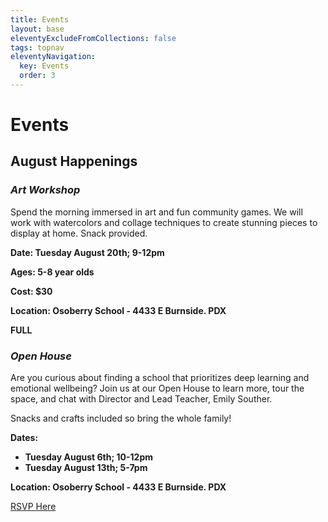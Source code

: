 ```yaml
---
title: Events
layout: base
eleventyExcludeFromCollections: false
tags: topnav
eleventyNavigation:
  key: Events
  order: 3
---
```

# Events[](https://forms.gle/AYH8rhGw3WWL64517)

## August Happenings

### ***Art Workshop***

Spend the morning immersed in art and fun community games. We will work with watercolors and collage techniques to create stunning pieces to display at home. Snack provided.

**Date: Tuesday August 20th; 9-12pm**

**Ages: 5-8 year olds**

**Cost: $30**

**Location: Osoberry School - 4433 E Burnside. PDX**

**FULL**

[](https://forms.gle/A5hLNrE9GwRx132t9)

### [](https://forms.gle/A5hLNrE9GwRx132t9)*Open House*

Are you curious about finding a school that prioritizes deep learning and emotional wellbeing? Join us at our Open House to learn more, tour the space, and chat with Director and Lead Teacher, Emily Souther.

Snacks and crafts included so bring the whole family!

**Dates:** 

* **Tuesday August 6th; 10-12pm**
* **Tuesday August 13th; 5-7pm**

**Location: Osoberry School - 4433 E Burnside. PDX**

[RSVP ](https://forms.gle/bP52V4iFCGb2cyRm6)[Here](https://forms.gle/bP52V4iFCGb2cyRm6)
